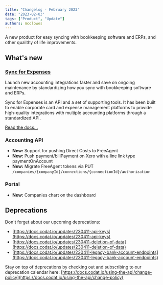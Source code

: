 ```yaml
---
title: "Changelog - February 2023"
date: "2023-02-03"
tags: ["Product", "Update"]
authors: mcclowes
---
```


A new product for easy syncing with bookkeeping software and ERPs, and other qualithy of life improvements.

<!--truncate-->

## What's new

### [Sync for Expenses](https://docs.codat.io/expenses/overview)

Launch new accounting integrations faster and save on ongoing maintenance by standardizing how you sync with bookkeeping software and ERPs.

Sync for Expenses is an API and a set of supporting tools. It has been built to enable corporate card and expense management platforms to provide high-quality integrations with multiple accounting platforms through a standardized API.

[Read the docs...](https://docs.codat.io/expenses/overview)

### Accounting API

- **New:** Support for pushing Direct Costs to FreeAgent
- **New:** Push payment/billPayment on Xero with a line link type paymentOnAccount
- **New:** Migrate FreeAgent tokens via PUT `/companies/{companyId}/connections/{connectionId}/authorization`

### Portal

- **New:** Companies chart on the dashboard

## Deprecations

Don't forget about our upcoming deprecations:

- [https://docs.codat.io/updates/230411-api-keys](https://docs.codat.io/updates/230411-api-keys)
- [https://docs.codat.io/updates/230411-deletion-of-data](https://docs.codat.io/updates/230411-deletion-of-data)
- [https://docs.codat.io/updates/230411-legacy-bank-account-endpoints](https://docs.codat.io/updates/230411-legacy-bank-account-endpoints)

Stay on top of deprecations by checking out and subscribing to our deprecation calendar here: [https://docs.codat.io/using-the-api/change-policy](https://docs.codat.io/using-the-api/change-policy)